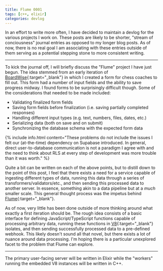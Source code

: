 ```yaml
---
title: Flume 0001
tags: [c++, elixir]
categories: devlog
---
```


In an effort to write more often, I have decided to maintain a devlog for the
various projects I work on. These posts are likely to be shorter, "stream of
conciousness" journal entries as opposed to my longer blog posts. As of now,
there is no real goal I am associating with these entries outside of them
serving as a potential stepping stone to more consistent writing.

---

To kick the journal off, I will briefly discuss the "Flume" project I have just
begun. The idea stemmed from an early iteration of [BoardWise](https://www.boardwise.gg/){:target="_blank"}
in which I created a form for chess coaches to fill out. This form had a number
of input fields and the ability to save progress midway. I found forms to be
surprisingly difficult though. Some of the considerations that needed to be made
included:

- Validating finalized form fields
- Saving form fields before finalization (i.e. saving partially completed responses)
- Handling different input types (e.g. text, numbers, files, dates, etc.)
- Serializing data (both on save and on submit)
- Synchronizing the database schema with the expected form data

{% include info.html content="These problems do not include the issues I felt
our (at-the-time) dependency on Supabase introduced. In general, direct
user-to-database communication is not a paradigm I agree with and the need to
think about RLS at every step of development was more trouble than it was
worth." %}

Quite a bit can be written on each of the above points, but to distill down to
the point of this post, I feel that there exists a need for a service capable of
ingesting different types of data, running this data through a series of
transformers/validators/etc., and then sending this processed data to another
server. In essence, something akin to a data pipeline but at a *much* smaller
scale. This general thought process was the impetus behind
[Flume](https://git.jrpotter.com/flume){:target="_blank"}.

As of now, very little has been done outside of more thinking around what
exactly a first iteration should be. The rough idea consists of a basic
interface for defining JavaScript/TypeScript functions capable of processing
arbitrary data, running these functions in [V8](https://v8.dev/docs){:target="_blank"}
isolates, and then sending successfully processed data to a pre-defined webhook.
This likely doesn't sound all that novel, but there exists a lot of nuance
around data processing. I'm hoping there is a particular unexplored facet to
the problem that Flume can explore.

---

The primary user-facing server will be written in Elixir while the "workers"
running the embedded V8 instances will be written in C++.
